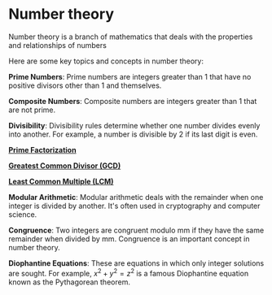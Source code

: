 # Number theory

Number theory is a branch of mathematics that deals with the properties and relationships of numbers

Here are some key topics and concepts in number theory:

**Prime Numbers**: Prime numbers are integers greater than 1 that have no positive divisors other than 1 and themselves.

**Composite Numbers**: Composite numbers are integers greater than 1 that are not prime.

**Divisibility**: Divisibility rules determine whether one number divides evenly into another. For example, a number is divisible by 2 if its last digit is even.

[**Prime Factorization**](Number%20theory%203c5bca1c5c1e42409537b08b46e8fe85/Prime%20Factorization%20032fc81b524944eb87db3ae2d1c83099.md)

[**Greatest Common Divisor (GCD)**](Number%20theory%203c5bca1c5c1e42409537b08b46e8fe85/Greatest%20Common%20Divisor%20(GCD)%20c96e9824f1d44280acf2096557dae976.md)

[**Least Common Multiple (LCM)**](Number%20theory%203c5bca1c5c1e42409537b08b46e8fe85/Least%20Common%20Multiple%20(LCM)%2058ffd9f4f95c47a59800923d25065042.md)

**Modular Arithmetic**: Modular arithmetic deals with the remainder when one integer is divided by another. It's often used in cryptography and computer science.

**Congruence**: Two integers are congruent modulo mm if they have the same remainder when divided by mm. Congruence is an important concept in number theory.

**Diophantine Equations**: These are equations in which only integer solutions are sought. For example, $x^2+y^2 = z^2$ is a famous Diophantine equation known as the Pythagorean theorem.
